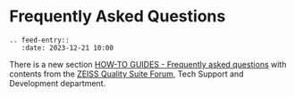 # Frequently Asked Questions

```{eval-rst}
.. feed-entry::
   :date: 2023-12-21 10:00
```

There is a new section [HOW-TO GUIDES - Frequently asked questions](howtos/faq/faq) with contents from the [ZEISS Quality Suite Forum](https://forum.gom.com/), Tech Support and Development department.
